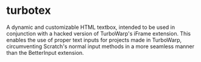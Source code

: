 # turbotex
A dynamic and customizable HTML textbox, intended to be used in conjunction with a hacked version of TurboWarp's iFrame extension. This enables the use of proper text inputs for projects made in TurboWarp, circumventing Scratch's normal input methods in a more seamless manner than the BetterInput extension.
 
